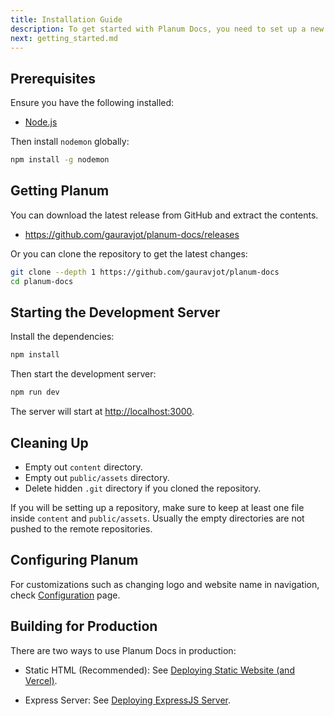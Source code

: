 ```yaml
---
title: Installation Guide
description: To get started with Planum Docs, you need to set up a new instance. This page will guide you through the process.
next: getting_started.md
---
```


## Prerequisites

Ensure you have the following installed:

- [Node.js](https://nodejs.org/en/download/)

Then install `nodemon` globally:

```bash
npm install -g nodemon
```

## Getting Planum

You can download the latest release from GitHub and extract the contents.

- <https://github.com/gauravjot/planum-docs/releases>

Or you can clone the repository to get the latest changes:

```bash
git clone --depth 1 https://github.com/gauravjot/planum-docs
cd planum-docs
```

## Starting the Development Server

Install the dependencies:

```bash
npm install
```

Then start the development server:

```bash
npm run dev
```

The server will start at <http://localhost:3000>.

## Cleaning Up

- Empty out `content` directory.
- Empty out `public/assets` directory.
- Delete hidden `.git` directory if you cloned the repository.

If you will be setting up a repository, make sure to keep at least one file inside `content` and `public/assets`. Usually the empty directories are not pushed to the remote repositories.

## Configuring Planum

For customizations such as changing logo and website name in navigation, check [Configuration](/configuration/index.html) page.

## Building for Production

There are two ways to use Planum Docs in production:

- Static HTML (Recommended): See [Deploying Static Website (and Vercel)](deploying_planum/static.html).

- Express Server: See [Deploying ExpressJS Server](deploying_planum/expressjs.html).
